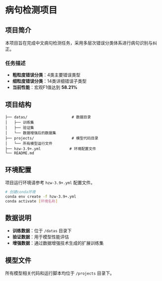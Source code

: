 # 病句检测项目

## 项目简介

本项目旨在完成中文病句检测任务，采用多层次错误分类体系进行病句识别与纠正。

### 任务描述
- **粗粒度错误分类**：4类主要错误类型
- **细粒度错误分类**：14类详细错误子类型
- **当前性能**：宏观F1值达到 **58.21%**

## 项目结构

```
├── datas/                    # 数据目录
│   ├── 训练集
│   ├── 验证集
│   └── 数据增强后的数据集
├── projects/                 # 模型代码目录
│   └── 所有模型运行文件
├── hzw-3.9+.yml             # 环境配置文件
└── README.md
```

## 环境配置

项目运行环境请参考 `hzw-3.9+.yml` 配置文件。

```bash
# 创建conda环境
conda env create -f hzw-3.9+.yml
conda activate [环境名称]
```

## 数据说明

- **训练数据**：位于 `/datas` 目录下
- **验证数据**：用于模型性能评估
- **增强数据**：通过数据增强技术生成的扩展训练集

## 模型文件

所有模型相关代码和运行脚本均位于 `/projects` 目录下。

